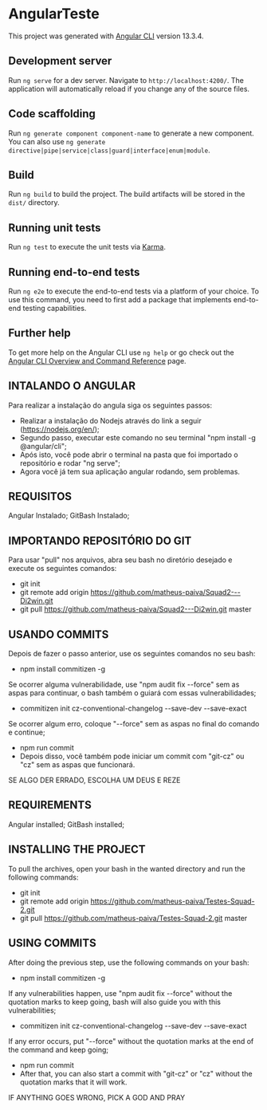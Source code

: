# AngularTeste

This project was generated with [Angular CLI](https://github.com/angular/angular-cli) version 13.3.4.

## Development server

Run `ng serve` for a dev server. Navigate to `http://localhost:4200/`. The application will automatically reload if you change any of the source files.

## Code scaffolding

Run `ng generate component component-name` to generate a new component. You can also use `ng generate directive|pipe|service|class|guard|interface|enum|module`.

## Build

Run `ng build` to build the project. The build artifacts will be stored in the `dist/` directory.

## Running unit tests

Run `ng test` to execute the unit tests via [Karma](https://karma-runner.github.io).

## Running end-to-end tests

Run `ng e2e` to execute the end-to-end tests via a platform of your choice. To use this command, you need to first add a package that implements end-to-end testing capabilities.

## Further help

To get more help on the Angular CLI use `ng help` or go check out the [Angular CLI Overview and Command Reference](https://angular.io/cli) page.


## INTALANDO O ANGULAR
Para realizar a instalação do angula siga os seguintes passos:
- Realizar a instalação do Nodejs através do link a seguir (https://nodejs.org/en/);
- Segundo passo, executar este comando no seu terminal "npm install -g @angular/cli";
- Após isto, você pode abrir o terminal na pasta que foi importado o repositório e rodar "ng serve";
- Agora você já tem sua aplicação angular rodando, sem problemas.

## REQUISITOS
Angular Instalado;
GitBash Instalado;

## IMPORTANDO REPOSITÓRIO DO GIT
Para usar "pull" nos arquivos, abra seu bash no diretório desejado e execute os seguintes comandos:
- git init
- git remote add origin https://github.com/matheus-paiva/Squad2---Di2win.git
- git pull https://github.com/matheus-paiva/Squad2---Di2win.git master

## USANDO COMMITS
Depois de fazer o passo anterior, use os seguintes comandos no seu bash:
- npm install commitizen -g

Se ocorrer alguma vulnerabilidade, use "npm audit fix --force" sem as aspas para continuar, o bash também o guiará com essas vulnerabilidades;

- commitizen init cz-conventional-changelog --save-dev --save-exact
 
Se ocorrer algum erro, coloque "--force" sem as aspas no final do comando e continue;

- npm run commit
- Depois disso, você também pode iniciar um commit com "git-cz" ou "cz" sem as aspas que funcionará.

SE ALGO DER ERRADO, ESCOLHA UM DEUS E REZE

## REQUIREMENTS
Angular installed;
GitBash installed;

## INSTALLING THE PROJECT
To pull the archives, open your bash in the wanted directory and run the following commands:
- git init
- git remote add origin https://github.com/matheus-paiva/Testes-Squad-2.git
- git pull https://github.com/matheus-paiva/Testes-Squad-2.git master

## USING COMMITS
After doing the previous step, use the following commands on your bash:
- npm install commitizen -g 

If any vulnerabilities happen, use "npm audit fix --force" without the quotation marks to keep going, bash will also guide you with this vulnerabilities;

- commitizen init cz-conventional-changelog --save-dev --save-exact

If any error occurs, put "--force" without the quotation marks at the end of the command and keep going;

- npm run commit
- After that, you can also start a commit with "git-cz" or "cz" without the quotation marks that it will work.

IF ANYTHING GOES WRONG, PICK A GOD AND PRAY

